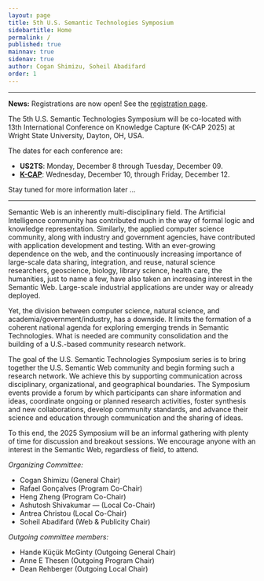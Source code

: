 ```yaml
---
layout: page
title: 5th U.S. Semantic Technologies Symposium
sidebartitle: Home
permalink: /
published: true
mainnav: true
sidenav: true
author: Cogan Shimizu, Soheil Abadifard
order: 1
---
```


----------------------------------------------------------------
**News:** Registrations are now open! See the [registration page](/2025/registration).

The 5th U.S. Semantic Technologies Symposium will be co-located with 13th International Conference on Knowledge Capture (K-CAP 2025) at Wright State University, Dayton, OH, USA.

The dates for each conference are:

- **US2TS**: Monday, December 8 through Tuesday, December 09.
- **[K-CAP](https://www.k-cap.org/2025/)**: Wednesday, December 10, through Friday, December 12.

Stay tuned for more information later …


----------------------------------------------------------------

Semantic Web is an inherently multi-disciplinary field. The Artificial Intelligence community has contributed much in the way of formal logic and knowledge representation. Similarly, the applied computer science community, along with industry and government agencies, have contributed with application development and testing. With an ever-growing dependence on the web, and the continuously increasing importance of large-scale data sharing, integration, and reuse, natural science researchers, geoscience, biology, library science, health care, the humanities, just to name a few, have also taken an increasing interest in the Semantic Web. Large-scale industrial applications are under way or already deployed.

Yet, the division between computer science, natural science, and academia/government/industry, has a downside. It limits the formation of a coherent national agenda for exploring emerging trends in Semantic Technologies. What is needed are community consolidation and the building of a U.S.-based community research network.

The goal of the U.S. Semantic Technologies Symposium series is to bring together the U.S. Semantic Web community and begin forming such a research network. We achieve this by supporting communication across disciplinary, organizational, and geographical boundaries. The Symposium events provide a forum by which participants can share information and ideas, coordinate ongoing or planned research activities, foster synthesis and new collaborations, develop community standards, and advance their science and education through communication and the sharing of ideas.

To this end, the 2025 Symposium will be an informal gathering with plenty of time for discussion and breakout sessions. We encourage anyone with an interest in the Semantic Web, regardless of field, to attend.

_Organizing Committee:_
- Cogan Shimizu (General Chair)
- Rafael Gonçalves (Program Co-Chair)
- Heng Zheng (Program Co-Chair)
- Ashutosh Shivakumar — (Local Co-Chair)
- Antrea Christou (Local Co-Chair)
- Soheil Abadifard (Web & Publicity Chair)

_Outgoing committee members:_
- Hande Küçük McGinty (Outgoing General Chair)
- Anne E Thesen (Outgoing Program Chair)
- Dean Rehberger (Outgoing Local Chair)
